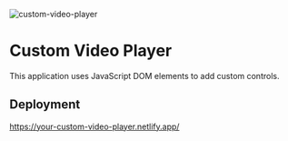 ![custom-video-player](https://user-images.githubusercontent.com/74613776/109206962-8c8dbe80-77ce-11eb-9def-f6b3b8e36f20.PNG)

# Custom Video Player

This application uses JavaScript DOM elements to add custom controls.
  
## Deployment

https://your-custom-video-player.netlify.app/
